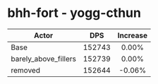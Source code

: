 # bhh-fort - yogg-cthun
| Actor | DPS | Increase |
|---|:---:|:---:|
|Base|152743|0.00%|
|barely_above_fillers|152739|0.00%|
|removed|152644|-0.06%|
